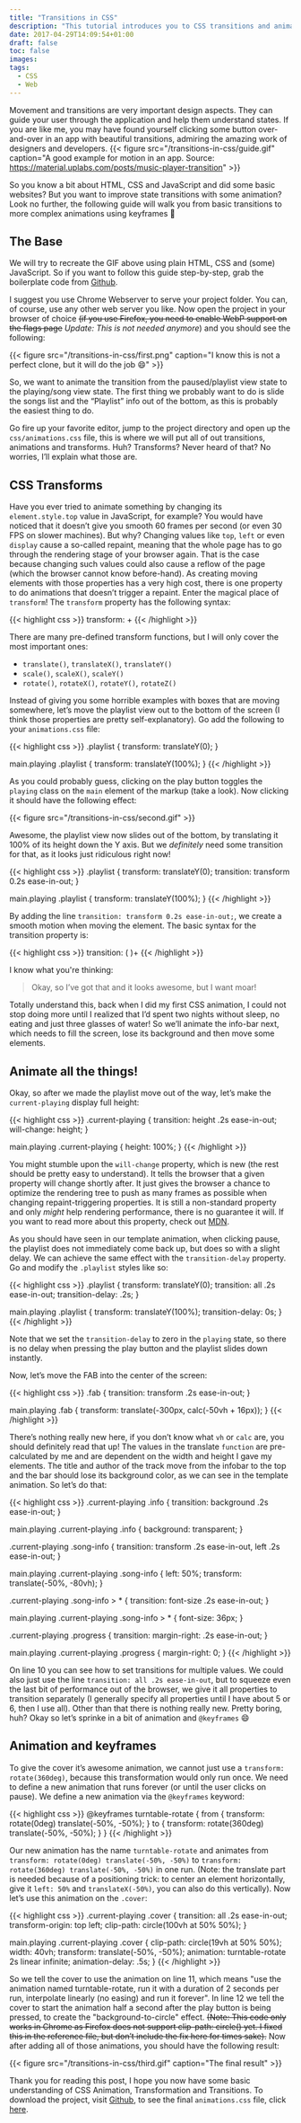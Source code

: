 ```yaml
---
title: "Transitions in CSS"
description: "This tutorial introduces you to CSS transitions and animations by creating an example app"
date: 2017-04-29T14:09:54+01:00
draft: false
toc: false
images:
tags: 
  - CSS
  - Web
---
```


Movement and transitions are very important design aspects. They can guide your user through the
application and help them understand states. If you are like me, you may have found yourself
clicking some button over-and-over in an app with beautiful transitions, admiring the amazing work
of designers and developers. 
{{< figure src="/transitions-in-css/guide.gif" caption="A good example for motion in an app. Source: https://material.uplabs.com/posts/music-player-transition" >}}

So you know a bit about HTML, CSS and JavaScript and did some basic websites? But you want to
improve state transitions with some animation? Look no further, the following guide will walk you
from basic transitions to more complex animations using keyframes :rocket: 

## The Base

We will try to recreate the GIF above using plain HTML, CSS and (some) JavaScript. So if you want to
follow this guide step-by-step, grab the boilerplate code from
[Github](https://github.com/riesinger/css-animation-tutorial).

I suggest you use Chrome Webserver to serve your project folder. You can, of course, use any other
web server you like. Now open the project in your browser of choice ~~(if you use Firefox, you need
to enable WebP support on the flags page~~ *Update: This is not needed anymore*) and you should see
the following: 

{{< figure src="/transitions-in-css/first.png" caption="I know this is not a perfect clone, but it will do the job :smile:" >}}

So, we want to animate the transition from the paused/playlist view state to the playing/song view
state. The first thing we probably want to do is slide the songs list and the “Playlist” info out of
the bottom, as this is probably the easiest thing to do.

Go fire up your favorite editor, jump to the project directory and open up the `css/animations.css`
file, this is where we will put all of out transitions, animations and transforms. Huh? Transforms?
Never heard of that? No worries, I’ll explain what those are.  

## CSS Transforms

Have you ever tried to animate something by changing its `element.style.top` value in JavaScript,
for example? You would have noticed that it doesn’t give you smooth 60 frames per second (or even 30
FPS on slower machines). But why? Changing values like `top`, `left` or even `display` cause a
so-called repaint, meaning that the whole page has to go through the rendering stage of your browser
again. That is the case because changing such values could also cause a reflow of the page (which
the browser cannot know before-hand). As creating moving elements with those properties has a very
high cost, there is one property to do animations that doesn’t trigger a repaint. Enter the magical
place of `transform`! The `transform` property has the following syntax:

{{< highlight css >}}
transform: <transform-function>+
{{< /highlight >}}

There are many pre-defined transform functions, but I will only cover the most important ones:

* `translate()`, `translateX()`, `translateY()`
* `scale()`, `scaleX()`, `scaleY()`
* `rotate()`, `rotateX()`, `rotateY()`, `rotateZ()`

Instead of giving you some horrible examples with boxes that are moving somewhere, let’s move the
playlist view out to the bottom of the screen (I think those properties are pretty
self-explanatory). Go add the following to your `animations.css` file:

{{< highlight css >}}
.playlist {
  transform: translateY(0);
}

main.playing .playlist {
  transform: translateY(100%);
}
{{< /highlight >}}

As you could probably guess, clicking on the play button toggles the `playing` class on the `main`
element of the markup (take a look). Now clicking it should have the following effect: 

{{< figure src="/transitions-in-css/second.gif" >}}

Awesome, the playlist view now slides out of the bottom, by translating it 100% of its height down
the Y axis. But we *definitely* need some transition for that, as it looks just ridiculous right
now!

{{< highlight css >}}
.playlist {
  transform: translateY(0);
  transition: transform 0.2s ease-in-out;
}

main.playing .playlist {
  transform: translateY(100%);
}
{{< /highlight >}}

By adding the line `transition: transform 0.2s ease-in-out;`, we create a smooth motion when moving
the element. The basic syntax for the transition property is:

{{< highlight css >}}
transition: (<what> <duration> <easing-function>)+
{{< /highlight >}}

I know what you're thinking:

> Okay, so I’ve got that and it looks awesome, but I want moar!

Totally understand this, back when I did my first CSS animation, I could not stop doing more until I
realized that I’d spent two nights without sleep, no eating and just three glasses of water! So
we’ll animate the info-bar next, which needs to fill the screen, lose its background and then move
some elements.

## Animate all the things!

Okay, so after we made the playlist move out of the way, let’s make the `current-playing` display
full height:

{{< highlight css >}}
.current-playing {
  transition: height .2s ease-in-out;
  will-change: height;
}

main.playing .current-playing {
  height: 100%;
}
{{< /highlight >}}


You might stumble upon the `will-change` property, which is new (the rest should be pretty easy to
understand). It tells the browser that a given property will change shortly after. It just gives the
browser a chance to optimize the rendering tree to push as many frames as possible when changing
repaint-triggering properties. It is still a non-standard property and only _might_ help rendering
performance, there is no guarantee it will. If you want to read more about this property, check out
[MDN](https://developer.mozilla.org/de/docs/Web/CSS/will-change).

As you should have seen in our template animation, when clicking pause, the playlist does not
immediately come back up, but does so with a slight delay. We can achieve the same effect with the
`transition-delay` property. Go and modify the `.playlist` styles like so:

{{< highlight css >}}
.playlist {
  transform: translateY(0);
  transition: all .2s ease-in-out;
  transition-delay: .2s;
}

main.playing .playlist {
  transform: translateY(100%);
  transition-delay: 0s;
}
{{< /highlight >}}

Note that we set the `transition-delay` to zero in the `playing` state, so there is no delay when
pressing the play button and the playlist slides down instantly.

Now, let’s move the FAB into the center of the screen:

{{< highlight css >}}
.fab {
  transition: transform .2s ease-in-out;
}

main.playing .fab {
  transform: translate(-300px, calc(-50vh + 16px)); 
}
{{< /highlight >}}

There’s nothing really new here, if you don’t know what `vh` or `calc` are, you should definitely
read that up! The values in the translate `function` are pre-calculated by me and are dependent on
the width and height I gave my elements. The title and author of the track move from the infobar to
the top and the bar should lose its background color, as we can see in the template animation. So
let’s do that:

{{< highlight css >}}
.current-playing .info {
  transition: background .2s ease-in-out;
}

main.playing .current-playing .info {
  background: transparent;
}

.current-playing .song-info {
  transition: transform .2s ease-in-out, left .2s ease-in-out;
}

main.playing .current-playing .song-info {
  left: 50%;
  transform: translate(-50%, -80vh);
}

.current-playing .song-info > * {
  transition: font-size .2s ease-in-out;
}

main.playing .current-playing .song-info > * {
  font-size: 36px;
}

.current-playing .progress {
  transition: margin-right: .2s ease-in-out;
}

main.playing .current-playing .progress {
  margin-right: 0;
}
{{< /highlight >}}

On line 10 you can see how to set transitions for multiple values. We could also just use the line
`transition: all .2s ease-in-out`, but to squeeze even the last bit of performance out of the
browser, we give it all properties to transition separately (I generally specify all properties
until I have about 5 or 6, then I use all). Other than that there is nothing really new. Pretty
boring, huh? Okay so let’s sprinke in a bit of animation and `@keyframes` :smile:

## Animation and keyframes

To give the cover it’s awesome animation, we cannot just use a `transform: rotate(360deg)`, because
this transformation would only run once. We need to define a new animation that runs forever (or
until the user clicks on pause). We define a new animation via the `@keyframes` keyword:

{{< highlight css >}}
@keyframes turntable-rotate {
  from {
    transform: rotate(0deg) translate(-50%, -50%);
  }
  to {
    transform: rotate(360deg) translate(-50%, -50%);
  }
}
{{< /highlight >}}

Our new animation has the name `turntable-rotate` and animates from 
`transform: rotate(0deg) translate(-50%, -50%)` to `transform: rotate(360deg) translate(-50%, -50%)`
in one run. (Note: the translate part is needed because of a positioning trick: to center an element
horizontally, give it `left: 50%` and `translateX(-50%)`, you can also do this vertically). Now
let’s use this animation on the `.cover`:

{{< highlight css >}}
.current-playing .cover {
  transition: all .2s ease-in-out;
  transform-origin: top left;
  clip-path: circle(100vh at 50% 50%);
}

main.playing .current-playing .cover {
  clip-path: circle(19vh at 50% 50%);
  width: 40vh;
  transform: translate(-50%, -50%);
  animation: turntable-rotate 2s linear infinite;
  animation-delay: .5s;
}
{{< /highlight >}}

So we tell the cover to use the animation on line 11, which means "use the animation named
turntable-rotate, run it with a duration of 2 seconds per run, interpolate linearly (no easing) and
run it forever". In line 12 we tell the cover to start the animation half a second after the play
button is being pressed, to create the "background-to-circle" effect. ~~(Note: This code only works in
Chrome as Firefox does not support clip-path: circle() yet. I fixed this in the reference file, but
don’t include the fix here for times sake).~~ Now after adding all of those animations, you should
have the following result:

{{< figure src="/transitions-in-css/third.gif" caption="The final result" >}}

Thank you for reading this post, I hope you now have some basic understanding of CSS Animation,
Transformation and Transitions. To download the project, visit
[Github](https://github.com/riesinger/css-animation-tutorial), to see the final
`animations.css` file, click
[here](https://github.com/riesinger/css-animation-tutorial/blob/finished/css/animations.css).

